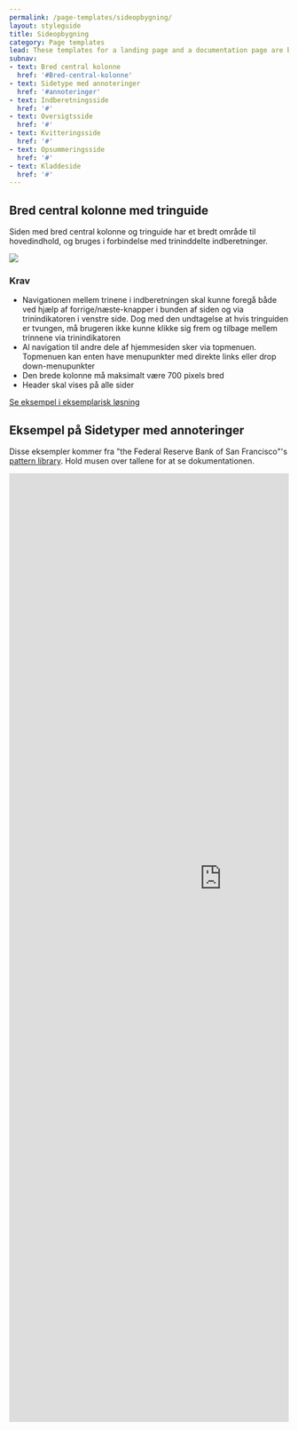 ```yaml
---
permalink: /page-templates/sideopbygning/
layout: styleguide
title: Sideopbygning
category: Page templates
lead: These templates for a landing page and a documentation page are built from some of the components of the U.S. Web Design Standards. Each of these pages is flexible; you can add or remove components or sub-components to suit your needs. These templates are great starting point for prototyping or for trying the Standards to see if they’re a good fit for you.
subnav:
- text: Bred central kolonne
  href: '#Bred-central-kolonne'
- text: Sidetype med annoteringer
  href: '#annoteringer'
- text: Indberetningsside
  href: '#'
- text: Oversigtsside
  href: '#'
- text: Kvitteringsside
  href: '#'
- text: Opsummeringsside
  href: '#'
- text: Kladdeside
  href: '#'
---
```


<h2 class="usa-heading" id="Bred-central-kolonne">Bred central kolonne med tringuide</h2>

Siden med bred central kolonne og tringuide har et bredt område til hovedindhold, og bruges i forbindelse med trininddelte indberetninger.

<img src="{{ site.baseurl }}/img/bred_trin.png">

### Krav

* Navigationen mellem trinene i indberetningen skal kunne foregå både ved hjælp af forrige/næste-knapper i bunden af siden og via trinindikatoren i venstre side. Dog med den undtagelse at hvis tringuiden er tvungen, må brugeren ikke kunne klikke sig frem og tilbage mellem trinnene via trinindikatoren
* Al navigation til andre dele af hjemmesiden sker via topmenuen. Topmenuen kan enten have menupunkter med direkte links eller drop down-menupunkter
* Den brede kolonne må maksimalt være 700 pixels bred
* Header skal vises på alle sider

<a href="http://designmanual.virk.dk/virkdesign/designmanualv201/eksempel03-1.html" target="_blank" title="Eksemplarisk løsning">Se eksempel i eksemplarisk løsning</a>

<h2 class="usa-heading" id="annoteringer">Eksempel på Sidetyper med annoteringer</h2>

Disse eksempler kommer fra "the Federal Reserve Bank of San Francisco"'s <a href="https://sfwebteam.github.io/public-web-front-end/out/section-4.html" target="_blank" title="FRBSF pattern library annotations">pattern library</a>. Hold musen over tallene for at se dokumentationen.

<div style="overflow: hidden; max-width: 736px;">
<iframe scrolling="no" src="https://sfwebteam.github.io/public-web-front-end/annotated-templates/cash-landing.html" style="border: 0px none; margin-left: -80px; height: 1959px; margin-top: -250px; width: 926px;">
</iframe>
</div>